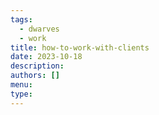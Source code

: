 ```yaml
---
tags:
  - dwarves
  - work
title: how-to-work-with-clients
date: 2023-10-18
description: 
authors: []
menu: 
type:
---
```


